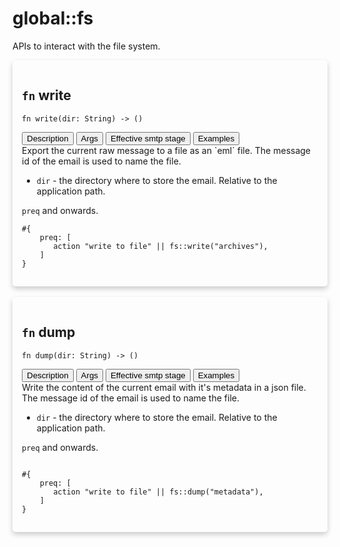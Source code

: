 # global::fs

APIs to interact with the file system.


<div markdown="span" style='box-shadow: 0 4px 8px 0 rgba(0,0,0,0.2); padding: 15px; border-radius: 5px;'>

<h2 class="func-name"> <code>fn</code> write </h2>

```rust,ignore
fn write(dir: String) -> ()
```

<div class="tab">
    <button
    group="write"
    id="link-write-description"
    class="tablinks active"
    onclick="openTab(event, 'write', 'description')">
        Description
    </button>
    <button
    group="write"
    id="link-write-Args"
    class="tablinks"
    onclick="openTab(event, 'write', 'Args')">
        Args
    </button>
    <button
    group="write"
    id="link-write-Effective smtp stage"
    class="tablinks"
    onclick="openTab(event, 'write', 'Effective smtp stage')">
        Effective smtp stage
    </button>
    <button
    group="write"
    id="link-write-Examples"
    class="tablinks"
    onclick="openTab(event, 'write', 'Examples')">
        Examples
    </button></div>

<div group="write" id="write-description" style="display: block;" markdown="span" class="tabcontent">
Export the current raw message to a file as an `eml` file.
The message id of the email is used to name the file.


</div>

<div group="write" id="write-Args" class="tabcontent">

* `dir` - the directory where to store the email. Relative to the
application path.


</div>

<div group="write" id="write-Effective smtp stage" class="tabcontent">

`preq` and onwards.


</div>

<div group="write" id="write-Examples" class="tabcontent">

```
#{
    preq: [
       action "write to file" || fs::write("archives"),
    ]
}
```
</div>

</div>
</br>

<div markdown="span" style='box-shadow: 0 4px 8px 0 rgba(0,0,0,0.2); padding: 15px; border-radius: 5px;'>

<h2 class="func-name"> <code>fn</code> dump </h2>

```rust,ignore
fn dump(dir: String) -> ()
```

<div class="tab">
    <button
    group="dump"
    id="link-dump-description"
    class="tablinks active"
    onclick="openTab(event, 'dump', 'description')">
        Description
    </button>
    <button
    group="dump"
    id="link-dump-Args"
    class="tablinks"
    onclick="openTab(event, 'dump', 'Args')">
        Args
    </button>
    <button
    group="dump"
    id="link-dump-Effective smtp stage"
    class="tablinks"
    onclick="openTab(event, 'dump', 'Effective smtp stage')">
        Effective smtp stage
    </button>
    <button
    group="dump"
    id="link-dump-Examples"
    class="tablinks"
    onclick="openTab(event, 'dump', 'Examples')">
        Examples
    </button></div>

<div group="dump" id="dump-description" style="display: block;" markdown="span" class="tabcontent">
Write the content of the current email with it's metadata in a json file.
The message id of the email is used to name the file.


</div>

<div group="dump" id="dump-Args" class="tabcontent">

* `dir` - the directory where to store the email. Relative to the
application path.


</div>

<div group="dump" id="dump-Effective smtp stage" class="tabcontent">

`preq` and onwards.


</div>

<div group="dump" id="dump-Examples" class="tabcontent">

```

#{
    preq: [
       action "write to file" || fs::dump("metadata"),
    ]
}
```
</div>

</div>
</br>
